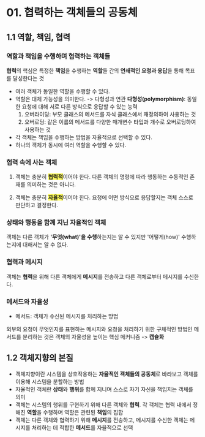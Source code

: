 # 01. 협력하는 객체들의 공동체
## 1.1 역할, 책임, 협력
### 역할과 책임을 수행하며 협력하는 객체들
**협력**의 핵심은 특정한 **책임**을 수행하는 **역할**들 간의 **연쇄적인 요청과 응답**을 통해 목표를 달성한다는 것
- 여러 객체가 동일한 역할을 수행할 수 있다.
- 역할은 대체 가능성을 의미한다. -> 다형성과 연관
**다형성(polymorphism)**: 동일한 요청에 대해 서로 다른 방식으로 응답할 수 있는 능력
	1. 오버라이딩: 부모 클래스의 메서드를 자식 클래스에서 재정의하여 사용하는 것
	2. 오버로딩: 같은 이름의 메서드를 다양한 매개변수 타입과 개수로 오버로딩하여 사용하는 것
- 각 객체는 책임을 수행하는 방법을 자율적으로 선택할 수 있다.
- 하나의 객체가 동시에 여러 역할을 수행할 수 있다.

### 협력 속에 사는 객체
1. 객체는 충분히 <span style="background-color: #fffc59;">**협력적**</span>이어야 한다.
다른 객체의 명령에 따라 행동하는 수동적인 존재를 의미하는 것은 아니다.

2. 객체는 충분히 <span style="background-color: #fffc59;">**자율적**</span>이어야 한다.
요청에 어떤 방식으로 응답할지는 객체 스스로 판단하고 결정한다.

### 상태와 행동을 함께 지닌 자율적인 객체
객체는 다른 객체가 **'무엇(what)'을 수행**하는지는 알 수 있지만 '어떻게(how)' 수행하는지에 대해서는 알 수 없다.

### 협력과 메시지
객체는 **협력**을 위해 다른 객체에게 **메시지**를 전송하고 다른 객체로부터 메시지를 수신한다.

### 메서드와 자율성
- 메서드: 객체가 수신된 메시지를 처리하는 방법

외부의 요청이 무엇인지를 표현하는 메시지와 요청을 처리하기 위한 구체적인 방법인 메서드를 분리하는 것은 객체의 자율성을 높이는 핵심 메커니즘 -> **캡슐화**

## 1.2 객체지향의 본질
- 객체지향이란 시스템을 상호작용하는 **자율적인 객체들의 공동체**로 바라보고 객체를 이용해 시스템을 분할하는 방법
- 자율적인 객체란 **상태**와 **행위**를 함께 지니며 스스로 자기 자신을 책임지는 객체를 의미
- 객체는 시스템의 행위를 구현하기 위해 다른 객체와 **협력**. 각 객체는 협력 내에서 정해진 **역할**을 수행하며 역할은 관련된 **책임**의 집합
- 객체는 다른 객체와 협력하기 위해 **메시지**를 전송하고, 메시지를 수신한 객체는 메시지를 처리하는 데 적합한 **메서드**를 자율적으로 선택